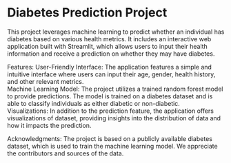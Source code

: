 # Diabetes Prediction Project

This project leverages machine learning to predict whether an individual has diabetes based on various health metrics. It includes an interactive web application built with Streamlit, which allows users to input their health information and receive a prediction on whether they may have diabetes.

Features:
User-Friendly Interface: The application features a simple and intuitive interface where users can input their age, gender, health history, and other relevant metrics. <br>
Machine Learning Model: The project utilizes a trained random forest model to provide predictions. The model is trained on a diabetes dataset and is able to classify individuals as either diabetic or non-diabetic. <br>
Visualizations: In addition to the prediction feature, the application offers visualizations of dataset, providing insights into the distribution of data and how it impacts the prediction.

Acknowledgments:
The project is based on a publicly available diabetes dataset, which is used to train the machine learning model. We appreciate the contributors and sources of the data.
